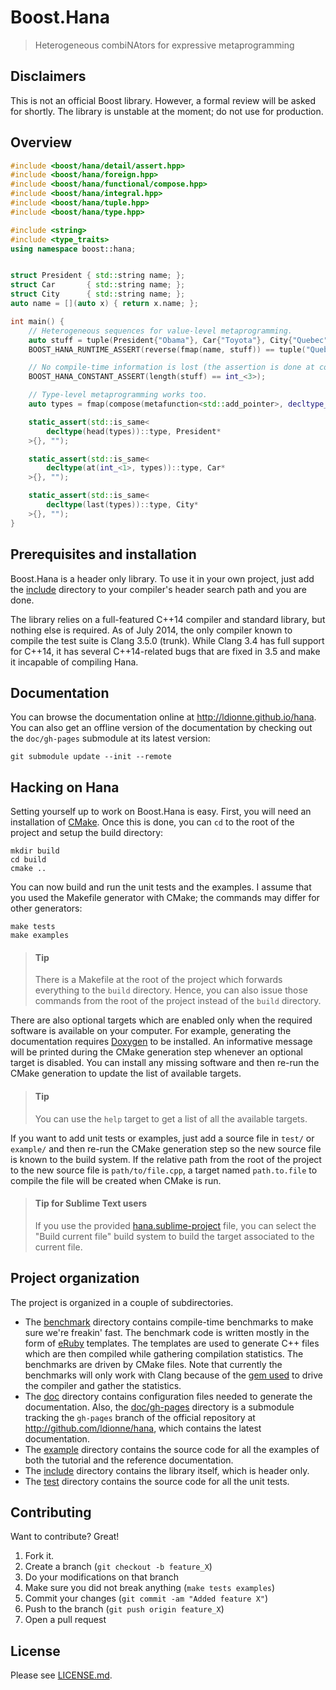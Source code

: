 # Boost.Hana
> Heterogeneous combiNAtors for expressive metaprogramming


## Disclaimers
This is not an official Boost library. However, a formal review will be asked
for shortly. The library is unstable at the moment; do not use for production.


## Overview
<!-- Important: keep this in sync with example/overview.cpp -->
```cpp
#include <boost/hana/detail/assert.hpp>
#include <boost/hana/foreign.hpp>
#include <boost/hana/functional/compose.hpp>
#include <boost/hana/integral.hpp>
#include <boost/hana/tuple.hpp>
#include <boost/hana/type.hpp>

#include <string>
#include <type_traits>
using namespace boost::hana;


struct President { std::string name; };
struct Car       { std::string name; };
struct City      { std::string name; };
auto name = [](auto x) { return x.name; };

int main() {
    // Heterogeneous sequences for value-level metaprogramming.
    auto stuff = tuple(President{"Obama"}, Car{"Toyota"}, City{"Quebec"});
    BOOST_HANA_RUNTIME_ASSERT(reverse(fmap(name, stuff)) == tuple("Quebec", "Toyota", "Obama"));

    // No compile-time information is lost (the assertion is done at compile-time).
    BOOST_HANA_CONSTANT_ASSERT(length(stuff) == int_<3>);

    // Type-level metaprogramming works too.
    auto types = fmap(compose(metafunction<std::add_pointer>, decltype_), stuff);

    static_assert(std::is_same<
        decltype(head(types))::type, President*
    >{}, "");

    static_assert(std::is_same<
        decltype(at(int_<1>, types))::type, Car*
    >{}, "");

    static_assert(std::is_same<
        decltype(last(types))::type, City*
    >{}, "");
}
```


## Prerequisites and installation
Boost.Hana is a header only library. To use it in your own project, just add
the [include](include) directory to your compiler's header search path and
you are done.

The library relies on a full-featured C++14 compiler and standard library, but
nothing else is required. As of July 2014, the only compiler known to compile
the test suite is Clang 3.5.0 (trunk). While Clang 3.4 has full support for
C++14, it has several C++14-related bugs that are fixed in 3.5 and make it
incapable of compiling Hana.


## Documentation
You can browse the documentation online at http://ldionne.github.io/hana.
You can also get an offline version of the documentation by checking out
the `doc/gh-pages` submodule at its latest version:
```shell
git submodule update --init --remote
```


## Hacking on Hana
Setting yourself up to work on Boost.Hana is easy. First, you will need an
installation of [CMake][]. Once this is done, you can `cd` to the root of
the project and setup the build directory:
```shell
mkdir build
cd build
cmake ..
```

You can now build and run the unit tests and the examples. I assume that you
used the Makefile generator with CMake; the commands may differ for other
generators:
```shell
make tests
make examples
```

> #### Tip
> There is a Makefile at the root of the project which forwards everything
> to the `build` directory. Hence, you can also issue those commands from the
> root of the project instead of the `build` directory.

There are also optional targets which are enabled only when the required
software is available on your computer. For example, generating the
documentation requires [Doxygen][] to be installed. An informative message
will be printed during the CMake generation step whenever an optional target
is disabled. You can install any missing software and then re-run the CMake
generation to update the list of available targets.

> #### Tip
> You can use the `help` target to get a list of all the available targets.

If you want to add unit tests or examples, just add a source file in `test/`
or `example/` and then re-run the CMake generation step so the new source
file is known to the build system. If the relative path from the root of
the  project to the new source file is `path/to/file.cpp`, a target named
`path.to.file` to compile the file will be created when CMake is run.

> #### Tip for Sublime Text users
> If you use the provided [hana.sublime-project](hana.sublime-project) file,
> you can select the "Build current file" build system to build the target
> associated to the current file.


## Project organization
The project is organized in a couple of subdirectories.
- The [benchmark](benchmark) directory contains compile-time benchmarks to
  make sure we're freakin' fast. The benchmark code is written mostly in the
  form of [eRuby][] templates. The templates are used to generate C++ files
  which are then compiled while gathering compilation statistics. The
  benchmarks are driven by CMake files. Note that currently the benchmarks
  will only work with Clang because of the [gem used][Benchcc] to drive the
  compiler and gather the statistics.
- The [doc](doc) directory contains configuration files needed to generate
  the documentation. Also, the [doc/gh-pages](doc/gh-pages) directory is
  a submodule tracking the `gh-pages` branch of the official repository at
  http://github.com/ldionne/hana, which contains the latest documentation.
- The [example](example) directory contains the source code for all the
  examples of both the tutorial and the reference documentation.
- The [include](include) directory contains the library itself, which is
  header only.
- The [test](test) directory contains the source code for all the unit tests.


## Contributing
Want to contribute? Great!

1. Fork it.
2. Create a branch (`git checkout -b feature_X`)
3. Do your modifications on that branch
4. Make sure you did not break anything (`make tests examples`)
5. Commit your changes (`git commit -am "Added feature X"`)
6. Push to the branch (`git push origin feature_X`)
7. Open a pull request


## License
Please see [LICENSE.md](LICENSE.md).


<!-- Links -->
[Benchcc]: http://github.com/ldionne/benchcc
[CMake]: http://www.cmake.org
[Doxygen]: http://www.doxygen.org
[eRuby]: http://en.wikipedia.org/wiki/ERuby
